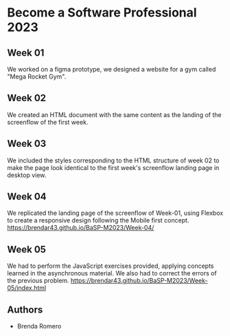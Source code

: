 # Become a Software Professional 2023

## Week 01
We worked on a figma prototype, we designed a website for a gym called "Mega Rocket Gym".

## Week 02
We created an HTML document with the same content as the landing of the screenflow of the first week.

## Week 03
We included the styles corresponding to the HTML structure of week 02 to make the page look identical to the first week's screenflow landing page in desktop view.

## Week 04
We replicated the landing page of the screenflow of Week-01, using Flexbox to create a responsive design following the Mobile first concept.
https://brendar43.github.io/BaSP-M2023/Week-04/

## Week 05
We had to perform the JavaScript exercises provided, applying concepts learned in the asynchronous material. We also had to correct the errors of the previous problem.
https://brendar43.github.io/BaSP-M2023/Week-05/index.html

## Authors
- Brenda Romero